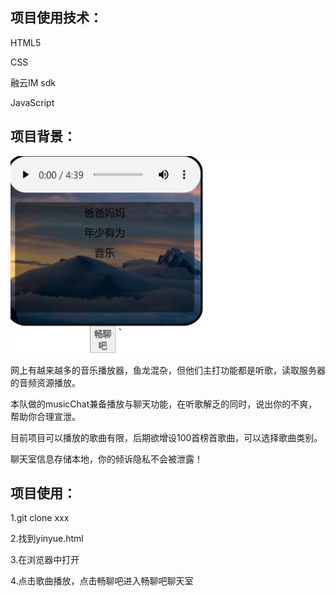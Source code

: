 ## 项目使用技术：

HTML5

CSS

融云IM sdk

JavaScript

## 项目背景：

<img src="1.png">

网上有越来越多的音乐播放器，鱼龙混杂，但他们主打功能都是听歌，读取服务器的音频资源播放。

本队做的musicChat兼备播放与聊天功能，在听歌解乏的同时，说出你的不爽，帮助你合理宣泄。

目前项目可以播放的歌曲有限，后期欲增设100首榜首歌曲，可以选择歌曲类别。

聊天室信息存储本地，你的倾诉隐私不会被泄露！

## 项目使用：

1.git clone xxx

2.找到yinyue.html

3.在浏览器中打开

4.点击歌曲播放，点击畅聊吧进入畅聊吧聊天室